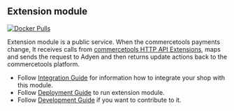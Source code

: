 ## Extension module
[![Docker Pulls](https://img.shields.io/docker/pulls/commercetools/commercetools-adyen-integration-extension)](https://hub.docker.com/r/commercetools/commercetools-adyen-integration-extension)

Extension module is a public service. When the commercetools payments change, It receives calls from 
[commercetools HTTP API Extensions](https://docs.commercetools.com/http-api-projects-api-extensions),
maps and sends the request to Adyen and then returns update actions back to the commercetools platform.

- Follow [Integration Guide](./docs/WebComponentsIntegrationGuide.md) for information how to integrate your shop with this module.
- Follow [Deployment Guide](./docs/DeploymentGuide.md) to run extension module.
- Follow [Development Guide](./docs/DevelopmentGuide.md) if you want to contribute to it.
